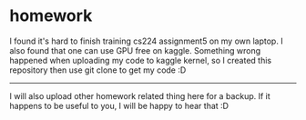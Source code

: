 # homework

I found it's hard to finish training cs224 assignment5 on my own laptop.
I also found that one can use GPU free on kaggle.
Something wrong happened when uploading my code to kaggle kernel, so I created this repository then use git clone to get my code :D

------------------------------------------------------------------------------------------------------------------

I will also upload other homework related thing here for a backup.
If it happens to be useful to you, I will be happy to hear that :D
